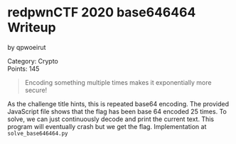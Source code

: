 # redpwnCTF 2020 base646464 Writeup
by qpwoeirut

Category: Crypto<br>
Points: 145

> Encoding something multiple times makes it exponentially more secure!

As the challenge title hints, this is repeated base64 encoding.
The provided JavaScript file shows that the flag has been base 64 encoded 25 times.
To solve, we can just continuously decode and print the current text.
This program will eventually crash but we get the flag.
Implementation at `solve_base646464.py`
